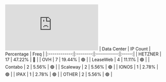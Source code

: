![Diagramm](https://github.com/obajay/StateSync-snapshots/blob/main/Projects/AndromedaProtocol/1/README.md)
| Data Center | IP Count | Percentage | Freq |
|:------------:|:--------:|:-----------:|:-----:|
| HETZNER | 17 | 47.22% | 🔴 |
| OVH | 7 | 19.44% | 🟢 |
| LeaseWeb | 4 | 11.11% | 🟢 |
| Contabo | 2 | 5.56% | 🟢 |
| Scaleway | 2 | 5.56% | 🟢 |
| IONOS | 1 | 2.78% | 🟢 |
| IPAX | 1 | 2.78% | 🟢 |
| OTHER | 2 | 5.56% | 🟢 |